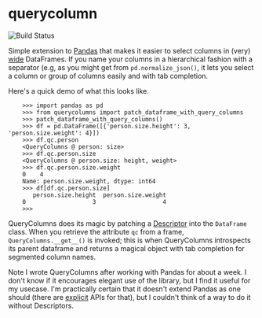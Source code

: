# querycolumn

![Build Status](https://github.com/yaniv-aknin/querycolumns/actions/workflows/test.yml/badge.svg?branch=main)

Simple extension to [Pandas](https://pandas.pydata.org/) that makes it easier to select columns in (very) [wide](https://en.wikipedia.org/wiki/Wide_and_narrow_data) DataFrames. If you name your columns in a hierarchical fashion with a separator (e.g, as you might get from `pd.normalize_json()`, it lets you select a column or group of columns easily and with tab completion.

Here's a quick demo of what this looks like.

```
    >>> import pandas as pd
    >>> from querycolumns import patch_dataframe_with_query_columns
    >>> patch_dataframe_with_query_columns()
    >>> df = pd.DataFrame([{'person.size.height': 3, 'person.size.weight': 4}])
    >>> df.qc.person
    <QueryColumns @ person: size>
    >>> df.qc.person.size
    <QueryColumns @ person.size: height, weight>
    >>> df.qc.person.size.weight
    0    4
    Name: person.size.weight, dtype: int64
    >>> df[df.qc.person.size]
       person.size.height  person.size.weight
    0                   3                   4
    >>> 
```

QueryColumns does its magic by patching a [Descriptor](https://docs.python.org/3/howto/descriptor.html) into the `DataFrame` class. When you retrieve the attribute `qc` from a frame, `QueryColumns.__get__()` is invoked; this is when QueryColumns introspects its parent dataframe and returns a magical object with tab completion for segmented column names.

Note I wrote QueryColumns after working with Pandas for about a week. I don't know if it encourages elegant use of the library, but I find it useful for my usecase. I'm practically certain that it doesn't extend Pandas as one should (there are [explicit](https://pandas.pydata.org/pandas-docs/stable/development/extending.html) APIs for that), but I couldn't think of a way to do it without Descriptors.
